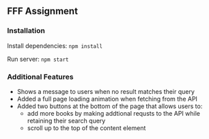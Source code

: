 ## FFF Assignment

### Installation

Install dependencies:
`npm install`

Run server:
`npm start`

### Additional Features

- Shows a message to users when no result matches their query
- Added a full page loading animation when fetching from the API
- Added two buttons at the bottom of the page that allows users to:
  - add more books by making addtional requsts to the API while retaining their search query
  - scroll up to the top of the content element
